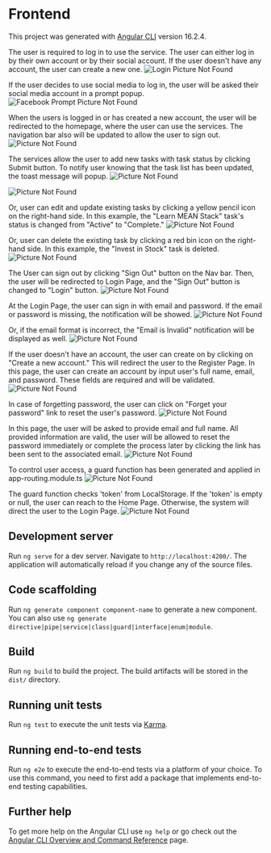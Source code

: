 # Frontend

This project was generated with [Angular CLI](https://github.com/angular/angular-cli) version 16.2.4.

The user is required to log in to use the service. The user can either log in by their own account or by their social account. If the user doesn't have any account, the user can create a new one.
![Login Picture Not Found](image.png)

If the user decides to use social media to log in, the user will be asked their social media account in a prompt popup.
![Facebook Prompt Picture Not Found](image-1.png)


When the users is logged in or has created a new account, the user will be redirected to the homepage, where the user can use the services. The navigation bar also will be updated to allow the user to sign out.
![Picture Not Found](image-2.png)

The services allow the user to add new tasks with task status by clicking Submit button. To notify user knowing that the task list has been updated, the toast message will popup.
![Picture Not Found](image-3.png)

![Picture Not Found](image-4.png)

Or, user can edit and update existing tasks by clicking a yellow pencil icon on the right-hand side. In this example, the "Learn MEAN Stack" task's status is changed from "Active" to "Complete."
![Picture Not Found](image-5.png)

Or, user can delete the existing task by clicking a red bin icon on the right-hand side. In this example, the "Invest in Stock" task is deleted.
![Picture Not Found](image-6.png)

The User can sign out by clicking "Sign Out" button on the Nav bar. Then, the user will be redirected to Login Page, and the "Sign Out" button is changed to "Login" button.
![Picture Not Found](image-7.png)

At the Login Page, the user can sign in with email and password. If the email or password is missing, the notification will be showed.
![Picture Not Found](image-8.png)

Or, if the email format is incorrect, the "Email is Invalid" notification will be displayed as well.
![Picture Not Found](image-9.png)

If the user doesn't have an account, the user can create on by clicking on "Create a new account." This will redirect the user to the Register Page. In this page, the user can create an account by input user's full name, email, and password. These fields are required and will be validated.
![Picture Not Found](image-10.png)

In case of forgetting password, the user can click on "Forget your password" link to reset the user's password.
![Picture Not Found](image-11.png)

In this page, the user will be asked to provide email and full name. All provided information are valid, the user will be allowed to reset the password immediately or complete the process later by clicking the link has been sent to the associated email.
![Picture Not Found](image-12.png)
 

To control user access, a guard function has been generated and applied in app-routing.module.ts
![Picture Not Found](image-13.png)

The guard function checks 'token' from LocalStorage. If the 'token' is empty or null, the user can reach to the Home Page. Otherwise, the system will direct the user to the Login Page.
![Picture Not Found](image-14.png)

## Development server

Run `ng serve` for a dev server. Navigate to `http://localhost:4200/`. The application will automatically reload if you change any of the source files.

## Code scaffolding

Run `ng generate component component-name` to generate a new component. You can also use `ng generate directive|pipe|service|class|guard|interface|enum|module`.

## Build

Run `ng build` to build the project. The build artifacts will be stored in the `dist/` directory.

## Running unit tests

Run `ng test` to execute the unit tests via [Karma](https://karma-runner.github.io).

## Running end-to-end tests

Run `ng e2e` to execute the end-to-end tests via a platform of your choice. To use this command, you need to first add a package that implements end-to-end testing capabilities.

## Further help

To get more help on the Angular CLI use `ng help` or go check out the [Angular CLI Overview and Command Reference](https://angular.io/cli) page.
